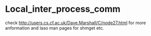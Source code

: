 # Local_inter_process_comm
check http://users.cs.cf.ac.uk/Dave.Marshall/C/node27.html for more anformation and laso man pages for shmget etc.
